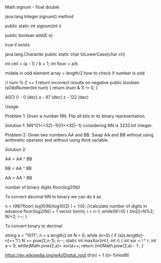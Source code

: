 Math.signum - float double

java.lang.Integer.signum() method

public static int signum(int i)

public boolean add(E e)

true if exists


java.lang.Character
public static char toLowerCase(char ch)


int ceil = (a - 1) / b + 1;
int floor = a/b

midele in odd element array = length/2
how to check if number is odd


// num % 2 == 1 return incorrect results on negative 
public boolean isOddNumer(int num) {
    return (num & 1) != 0;
}

ASCI
0 - 0 (dec)
a - 97 (dec)
z - 122 (dec)

Usage:

Problem 1: Given a number NN. Flip all bits in its binary representation.

Solution 1: NN^((1<<32)−1)((1<<32)−1) considering NN is 3232 bit integer.

Problem 2: Given two numbers AA and BB. Swap AA and BB without using airthmetic operator and without using third variable.

Solution 2:

AA = AA ^ BB

BB = AA ^ BB

AA = AA ^ BB

number of binary digits floor(log2(N))

To convert decimal NN to binary we can do it as

n = ((N)?floor( log10(N)/log10(2) ) + 1:0); //calculate number of digits in advance floor(log2(N)) + 1
vector <int> bin(n);
i = n-1;
while(N!=0) {
    bin[i]=N%2;
    N/=2;
    i--;
}

To convert binary to decimal

string s = "1011";
n = s.length()
int N = 0;
while (n>0) {
    if (s[s.length()-n]=='1') N += pow(2,n-1);
    n--;
static int maxXor(int l, int r) {
        int xor = l ^ r;
        int a = 0;
        while(Math.pow(2,a)< xor)a++;
        return (int)Math.pow(2,a) - 1 ;
    }


https://en.wikipedia.org/wiki/Digital_root
dr(n) = 1 ((n-1)mod9)


